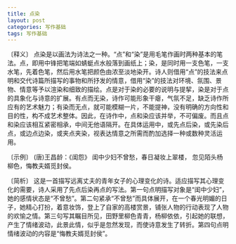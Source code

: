 ```yaml
---
title: 点染
layout: post
categories: 写作基础
tags: 写作基础
---
```


〔释义〕 点染是以画法为诗法之一种。“点”和“染”是用毛笔作画时两种基本的笔法。点，即用中锋把笔端如蜻蜓点水般落到画纸上；染，是同时用一支色笔，一支水笔，先着色笔，然后用水笔把颜色由浓至淡地染开。诗人则借用“点”的技法来点明和交代诗篇所描写的事物和所抒发的情意，借用“染”的技法对环境、氛围、景物、情意等予以渲染和细致的描绘。点是对于染的必要的说明与提挈，染是对于点的具象化与诗意的扩展。有点而无染，诗作可能形象干瘪，气氛不足，缺乏诗作所应有的艺术魅力；有染而无点，就可能模糊一片，不能提神，没有明确的方向性和目的性，构不成艺术整体。因此，在诗作中，点和染应该并举，不可偏废。而且点和染应该相互紧密相承，中间无他语隔开。在具体运用中，或先点后染，或先染后点，或边点边染，或夹点夹染，视表达情意之所需而酌加选择一种或数种灵活运用。

〔示例〕 (唐)王昌龄：《闺怨》
闺中少妇不曾愁，春日凝妆上翠楼，
忽见陌头杨柳色，悔教夫婿觅封侯。

〔简析〕 这是一首描写远离丈夫的青年女子的心理变化的诗。适应描写其心理变化的需要，诗人采用了先点后染再点的写法。第一句点明描写对象是“闺中少妇”，她的感情状态是“不曾愁”。第二句紧承“不曾愁”而具体展开，在一个春光明媚的日子，她精心打扮，着意妆饰，登上了自家的高楼赏景，铺张人物的行动表现了人物的欢愉之情。第三句写其瞩目所见，田野里柳色青青，杨柳依依，引起她的联想，产生了情绪波动，此景此情，似乎是忽然发现，而使诗意发生了转折。第四句点明情绪波动的内容是“悔教夫婿觅封侯”。 